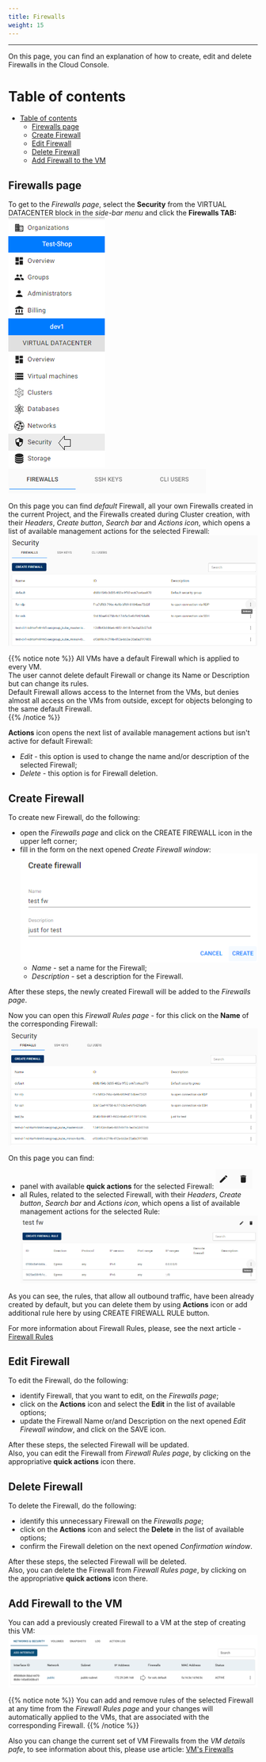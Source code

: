 ```yaml
---
title: Firewalls
weight: 15
---
```

___
On this page, you can find an explanation of how to create, edit and delete Firewalls in the Cloud Console.

# Table of contents
- [Table of contents](#table-of-contents)
  - [Firewalls page](#firewalls-page)
  - [Create Firewall](#create-firewall)
  - [Edit Firewall](#edit-firewall)
  - [Delete Firewall](#delete-firewall)
  - [Add Firewall to the VM](#add-firewall-to-the-vm)

## Firewalls page
To get to the *Firewalls page*, select the **Security** from the VIRTUAL DATACENTER block in the *side-bar menu* and click the **Firewalls TAB:**
![](../../../assets/images/cli/1.png?classes=border,shadow) 
![](../../../assets/images/fw/1.png?classes=border,shadow) 

On this page you can find *default* Firewall, all your own Firewalls created in the current Project, and the Firewalls created during Cluster creation, with their *Headers*, *Create button*, *Search bar* and *Actions icon*, which opens a list of available management actions for the selected Firewall:
![](../../../assets/images/fw/2.png?classes=border,shadow)

{{% notice note %}}
All VMs have a default Firewall which is applied to every VM.  
The user cannot delete default Firewall or change its Name or Description but can change its rules.  
Default Firewall allows access to the Internet from the VMs, but denies almost all access on the VMs from outside, except for objects belonging to the same default Firewall.  
{{% /notice %}}

**Actions** icon opens the next list of available management actions but isn't active for default Firewall:
- *Edit* - this option is used to change the name and/or description of the selected Firewall;
- *Delete* - this option is for Firewall deletion.

## Create Firewall
To create new Firewall, do the following:
- open the *Firewalls page* and click on the CREATE FIREWALL icon in the upper left corner;
- fill in the form on the next opened *Create Firewall window*:
![](../../../assets/images/fw/3.png?classes=border,shadow)
  - *Name* - set a name for the Firewall; 
  - *Description* - set a description for the Firewall.

After these steps, the newly created Firewall will be added to the *Firewalls page*.  

Now you can open this *Firewall Rules page* - for this click on the **Name** of the corresponding Firewall:
![](../../../assets/images/fw/5.png?classes=border,shadow)  

On this page you can find:
- panel with available **quick actions** for the selected Firewall: 
![](../../../assets/images/networks/13.png?classes=border,shadow) 
- all Rules, related to the selected Firewall, with their *Headers*, *Create button*, *Search bar* and *Actions icon*, which opens a list of available management actions for the selected Rule:
![](../../../assets/images/fw/4.png?classes=border,shadow)  

As you can see, the rules, that allow all outbound traffic, have been already created by default, but you can delete them by using **Actions** icon or add additional rule here by using CREATE FIREWALL RULE button.   

For more information about Firewall Rules, please, see the next article - [Firewall Rules](https://docs.ventuscloud.eu/products/security/firewall-rules/)

## Edit Firewall
To edit the Firewall, do the following:
- identify Firewall, that you want to edit, on the *Firewalls page*;
- click on the **Actions** icon and select the **Edit** in the list of available options;
- update the Firewall Name or/and Description on the next opened *Edit Firewall window*, and click on the SAVE icon.

After these steps, the selected Firewall will be updated.  
Also, you can edit the Firewall from *Firewall Rules page*, by clicking on the appropriative **quick actions** icon there.

## Delete Firewall
To delete the Firewall, do the following:
- identify this unnecessary Firewall on the *Firewalls page*;
- click on the **Actions** icon and select the **Delete** in the list of available options;
- confirm the Firewall deletion on the next opened *Confirmation window*.

After these steps, the selected Firewall will be deleted.  
Also, you can delete the Firewall from *Firewall Rules page*, by clicking on the appropriative **quick actions** icon there.

## Add Firewall to the VM

You can add a previously created Firewall to a VM at the step of creating this VM:
![](../../../assets/images/fw/14.png?classes=border,shadow)  

{{% notice note %}}
You can add and remove rules of the selected Firewall at any time from the *Firewall Rules page* and your changes will automatically applied to the VMs, that are associated with the corresponding Firewall.
{{% /notice %}}

Also you can change the current set of VM Firewalls from the *VM details pafe*, to see information about this, please use article: [VM's Firewalls](https://docs.ventuscloud.eu/products/security/manage-firewalls/)  